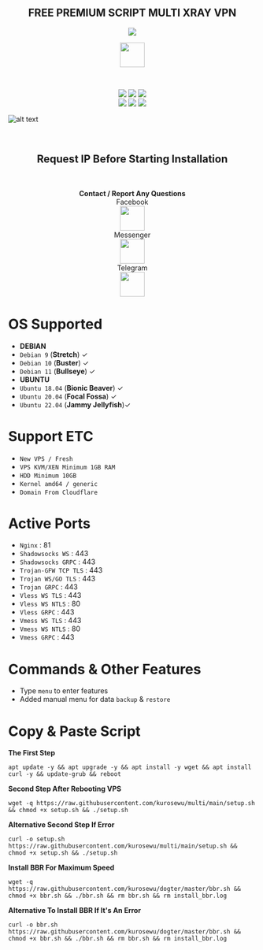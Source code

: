 <h2 align="center">FREE PREMIUM SCRIPT MULTI XRAY VPN</h2>
<p align="center"><img src="https://img.shields.io/badge/VERSION-V3.0 (LATEST VERSION)-green.svg"></p>
<p align="center"><img src="https://cdn.jsdelivr.net/npm/simple-icons@3.0.1/icons/github.svg" height='50'></p><br>
<p align="center"><img src="https://img.shields.io/badge/DEBIAN-9-red.svg"> <img src="https://img.shields.io/badge/DEBIAN-10-red.svg"> <img src="https://img.shields.io/badge/DEBIAN-11-red.svg"><br> <img src="https://img.shields.io/badge/UBUNTU-18.04-blue.svg"> <img src="https://img.shields.io/badge/UBUNTU-20.04-blue.svg"> <img src="https://img.shields.io/badge/UBUNTU-22.04-blue.svg"></p>

![alt text](https://raw.githubusercontent.com/kurosewu/multi/main/pict/IMG_20221021_141336.jpg)

<br>
<h2 align="center">Request IP Before Starting Installation </h2><br>
<p align="center"><b>Contact / Report Any Questions </b>
<br>Facebook
<br><a href="https://fb.com/zan404"> <img src="https://cdn.jsdelivr.net/npm/simple-icons@3.0.1/icons/facebook.svg" height='50'> </a>
<br>Messenger
<br><a href="https://m.me/zan404"> <img src="https://cdn.jsdelivr.net/npm/simple-icons@3.0.1/icons/messenger.svg" height='50'> </a>
<br>Telegram
<br><a href="https://t.me/zann404"> <img src="https://cdn.jsdelivr.net/npm/simple-icons@3.0.1/icons/telegram.svg" height='50'> </a>

# OS Supported
* <b>DEBIAN</b>
* `Debian 9` (<b>Stretch</b>) ✓
* `Debian 10` (<b>Buster</b>) ✓
* `Debian 11` (<b>Bullseye</b>) ✓
* <b>UBUNTU</b>
* `Ubuntu 18.04` (<b>Bionic Beaver</b>) ✓
* `Ubuntu 20.04` (<b>Focal Fossa</b>) ✓
* `Ubuntu 22.04` (<b>Jammy Jellyfish</b>)✓

# Support ETC
* `New VPS / Fresh`
* `VPS KVM/XEN Minimum 1GB RAM`
* `HDD Minimum 10GB`
* `Kernel amd64 / generic`
* `Domain From Cloudflare`

# Active Ports
* `Nginx`              : 81
* `Shadowsocks WS`     : 443
* `Shadowsocks GRPC`   : 443
* `Trojan-GFW TCP TLS` : 443
* `Trojan WS/GO TLS`   : 443
* `Trojan GRPC`        : 443
* `Vless WS TLS`       : 443
* `Vless WS NTLS`      : 80
* `Vless GRPC`         : 443
* `Vmess WS TLS`       : 443
* `Vmess WS NTLS`      : 80
* `Vmess GRPC`         : 443

# Commands & Other Features
* Type `menu` to enter features
* Added manual menu for data `backup` & `restore`

# Copy & Paste Script
<b>The First Step</b>
```
apt update -y && apt upgrade -y && apt install -y wget && apt install curl -y && update-grub && reboot
```
<b>Second Step After Rebooting VPS</b>
```
wget -q https://raw.githubusercontent.com/kurosewu/multi/main/setup.sh && chmod +x setup.sh && ./setup.sh
```
<b>Alternative Second Step If Error</b>
```
curl -o setup.sh https://raw.githubusercontent.com/kurosewu/multi/main/setup.sh && chmod +x setup.sh && ./setup.sh
```
<b>Install BBR For Maximum Speed</b>
```
wget -q https://raw.githubusercontent.com/kurosewu/dogter/master/bbr.sh && chmod +x bbr.sh && ./bbr.sh && rm bbr.sh && rm install_bbr.log
```
<b>Alternative To Install BBR If It's An Error</b>
```
curl -o bbr.sh https://raw.githubusercontent.com/kurosewu/dogter/master/bbr.sh && chmod +x bbr.sh && ./bbr.sh && rm bbr.sh && rm install_bbr.log
```
